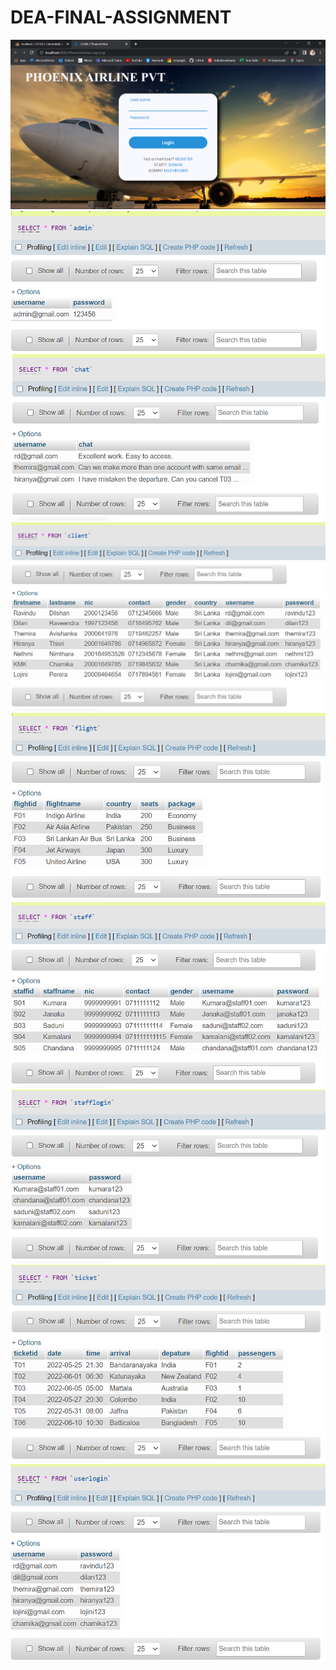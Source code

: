 # DEA-FINAL-ASSIGNMENT

<p align="center">
  
<img src="Images/15.PNG" width="fix" height="fix">
  <img src="Images/2.png" width="fix" height="fix">
  <img src="Images/3.png" width="fix" height="fix">
  <img src="Images/4.png" width="fix" height="fix">
  <img src="Images/5.png" width="fix" height="fix">
  <img src="Images/6.png" width="fix" height="fix">
  <img src="Images/7.png" width="fix" height="fix">
  <img src="Images/8.png" width="fix" height="fix">
  <img src="Images/9.png" width="fix" height="fix">

</p>
